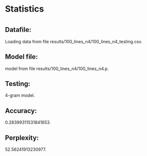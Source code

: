 <h1>Statistics<h1><h2>Datafile:</h2>
<p>Loading data from file results/100_lines_n4/100_lines_n4_testing.csv.</p>
<h2>Model file:</h2>
<p> model from file results/100_lines_n4/100_lines_n4.p.</p>
<h2>Testing:</h2>
<p> 4-gram model.</p>
<h2>Accuracy:</h2>
<p> 0.28399311531841653.</p>
<h2>Perplexity:</h2>
<p> 52.56241913230977.</p>
